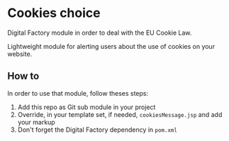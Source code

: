 # Cookies choice

Digital Factory module in order to deal with the EU Cookie Law.

Lightweight module for alerting users about the use of cookies on your website.

## How to

In order to use that module, follow theses steps:

1. Add this repo as Git sub module in your project
2. Override, in your template set, if needed, `cookiesMessage.jsp` and add your markup
3. Don't forget the Digital Factory dependency in `pom.xml`